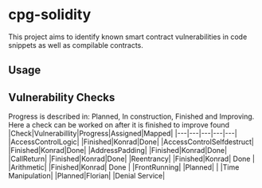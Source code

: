 # cpg-solidity
This project aims to identify known smart contract vulnerabilities in code snippets as well as compilable contracts.
## Usage
## Vulnerability Checks
Progress is described in: Planned, In construction, Finished and Improving. Here a check can be worked on after it is finished to improve found 
|Check|Vulnerabillity|Progress|Assigned|Mapped|
|---|---|---|---|---|
|AccessControlLogic|   |Finished|Konrad|Done|
|AccessControlSelfdestruct|   |Finished|Konrad|Done|
|AddressPadding|   |Finished|Konrad|Done|
|CallReturn|   |Finished|Konrad|Done|
|Reentrancy|   |Finished|Konrad| Done |
|Arithmetic|   |Finished|Konrad| Done |
|FrontRunning|   |Planned|     |
|Time Manipulation|   |Planned|Florian|
|Denial Service|
